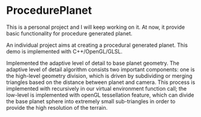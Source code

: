 # ProcedurePlanet
This is a personal project and I will keep working on it. At now, it provide basic functionality for procedure generated planet.

An individual project aims at creating a procedural generated planet. This demo is implemented with C++/OpenGL/GLSL.

Implemented the adaptive level of detail to base planet geometry. The adaptive level of detail algorithm consists two important components: one is the high-level geometry division, which is driven by subdividing or merging triangles based on the distance between planet and camera. This process is implemented with recursively in our virtual environment function call; the low-level is implemented with openGL tessellation feature, which can divide the base planet sphere into extremely small sub-triangles in order to provide the high resolution of the terrain.
